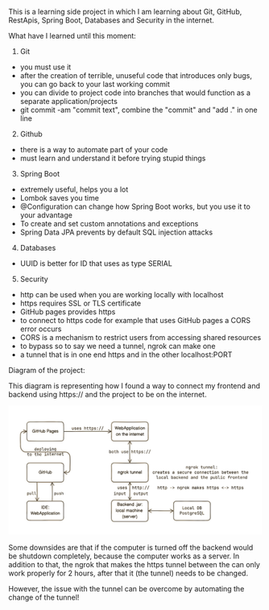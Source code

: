 This is a learning side project in which I am learning 
about Git, GitHub, RestApis, Spring Boot, Databases and Security in the internet.

What have I learned until this moment:
1. Git
- you must use it
- after the creation of terrible, unuseful code that introduces only bugs, you can go back to your last working commit
- you can divide to project code into branches that would function as a separate application/projects
- git commit -am "commit text", combine the "commit" and "add ." in one line

2. Github
- there is a way to automate part of your code
- must learn and understand it before trying stupid things

3. Spring Boot
- extremely useful, helps you a lot
- Lombok saves you time
- @Configuration can change how Spring Boot works, but you use it to your advantage
- To create and set custom annotations and exceptions
- Spring Data JPA prevents by default SQL injection attacks


4. Databases
- UUID is better for ID that uses as type SERIAL

5. Security
- http can be used when you are working locally with localhost
- https requires SSL or TLS certificate
- GitHub pages provides https
- to connect to https code for example that uses GitHub pages a CORS error occurs
- CORS is a mechanism to restrict users from accessing shared resources
- to bypass so to say we need a tunnel, ngrok can make one
- a tunnel that is in one end https and in the other localhost:PORT

Diagram of the project:

This diagram is representing how I found a way to connect my frontend and backend using https:// and the project to be on the internet.

![Connection of frontend and backend throw the internet](DiagramConnection.png)

Some downsides are that if the computer is turned off the backend would be shutdown completely, 
because the computer works as a server. In addition to that, the ngrok that makes the https tunnel between the 
can only work properly for 2 hours, after that it (the tunnel) needs to be changed.

However, the issue with the tunnel can be overcome by automating the change of the tunnel!
